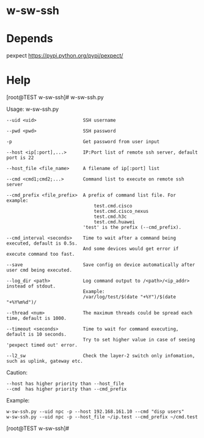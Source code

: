 # w-sw-ssh


Depends
==============

pexpect     https://pypi.python.org/pypi/pexpect/



Help
==============

[root@TEST w-sw-ssh]# w-sw-ssh.py

Usage:  w-sw-ssh.py <options>

    --uid <uid>                 SSH username

    --pwd <pwd>                 SSH password

    -p                          Get password from user input

    --host <ip[:port],...>      IP:Port list of remote ssh server, default port is 22

    --host_file <file_name>     A filename of ip[:port] list

    --cmd <cmd1;cmd2;...>       Command list to execute on remote ssh server

    --cmd_prefix <file_prefix>  A prefix of command list file. For example:
                                    test.cmd.cisco
                                    test.cmd.cisco_nexus
                                    test.cmd.h3c
                                    test.cmd.huawei
                                'test' is the prefix (--cmd_prefix).

    --cmd_interval <seconds>    Time to wait after a command being executed, default is 0.5s.
                                And some devices would get error if execute command too fast.

    --save                      Save config on device automatically after user cmd being executed.

    --log_dir <path>            Log command output to /<path>/<ip_addr> instead of stdout.
                                Example:
                                /var/log/test/$(date "+%Y")/$(date "+%Y%m%d")/

    --thread <num>              The maximum threads could be spread each time, default is 1000.

    --timeout <seconds>         Time to wait for command executing, default is 10 seconds.
                                Try to set higher value in case of seeing 'pexpect timed out' error.

    --l2_sw                     Check the layer-2 switch only infomation, such as uplink, gateway etc.


Caution:

    --host has higher priority than --host_file
    --cmd  has higher priority than --cmd_prefix


Example:

    w-sw-ssh.py --uid npc -p --host 192.168.161.10 --cmd "disp users"
    w-sw-ssh.py --uid npc -p --host_file ~/ip.test --cmd_prefix ~/cmd.test


[root@TEST w-sw-ssh]# 


